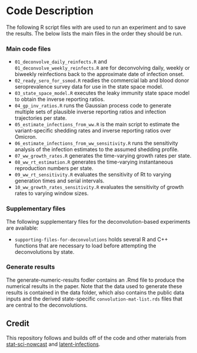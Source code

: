 # Code Description

The following R script files with are
used to run an experiment and to save the results. 
The below lists the main files in the order they should be run. 

### Main code files

* `01_deconvolve_daily_reinfects.R` and `01_deconvolve_weekly_reinfects.R` are for deconvolving daily, 
  weekly or biweekly reinfections back to the approximate date of infection onset.
* `02_ready_sero_for_ssmod.R` readies the commercial lab and blood donor seroprevalence survey data for 
  use in the state space model.
* `03_state_space_model.R` executes the leaky immunity state space model to obtain
  the inverse reporting ratios.
* `04_gp_inv_ratios.R` runs the Gaussian process code to generate multiple sets of plausible inverse reporting ratios
  and infection trajectories per state.
* `05_estimate_infections_from_ww.R` is the main script to estimate the variant-specific shedding rates and inverse 
  reporting ratios over Omicron.
* `06_estimate_infections_from_ww_sensitivity.R` runs the sensitivity analysis of the infection estimates to the 
  assumed shedding profile.
* `07_ww_growth_rates.R` generates the time-varying growth rates per state.
* `08_ww_rt_estimation.R` generates the time-varying instantaneous reproduction numbers per state.
* `09_ww_rt_sensitivity.R` evaluates the sensitivity of Rt to varying generation times and serial intervals.
* `10_ww_growth_rates_sensitivity.R` evaluates the sensitivity of growth rates to varying window sizes.

### Supplementary files 
The following supplementary files for the deconvolution-based experiments are available:
 * `supporting-files-for-deconvolutions` holds several R and C++ functions
  that are necessary to load before attempting the deconvolutions by state. 

### Generate results

The generate-numeric-results fodler contains an .Rmd file to produce the numerical results in the paper. 
Note that the data used to generate these results is 
contained in the data folder, which also contains the public data inputs and the derived 
state-specific `convolution-mat-list.rds` files that are central to the deconvolutions.


## Credit
This repository follows and builds off of the code and other materials from
[stat-sci-nowcast](https://github.com/cmu-delphi/stat-sci-nowcast/) and 
[latent-infections](https://github.com/cmu-delphi/latent-infections/).
